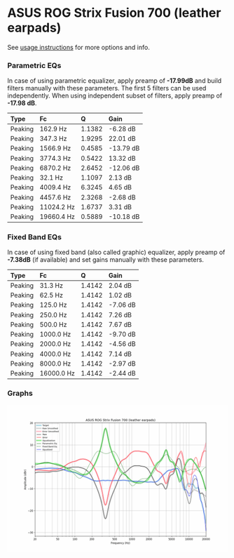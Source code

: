 # ASUS ROG Strix Fusion 700 (leather earpads)
See [usage instructions](https://github.com/jaakkopasanen/AutoEq#usage) for more options and info.

### Parametric EQs
In case of using parametric equalizer, apply preamp of **-17.99dB** and build filters manually
with these parameters. The first 5 filters can be used independently.
When using independent subset of filters, apply preamp of **-17.98 dB**.

| Type    | Fc         |      Q | Gain      |
|:--------|:-----------|:-------|:----------|
| Peaking | 162.9 Hz   | 1.1382 | -6.28 dB  |
| Peaking | 347.3 Hz   | 1.9295 | 22.01 dB  |
| Peaking | 1566.9 Hz  | 0.4585 | -13.79 dB |
| Peaking | 3774.3 Hz  | 0.5422 | 13.32 dB  |
| Peaking | 6870.2 Hz  | 2.6452 | -12.06 dB |
| Peaking | 32.1 Hz    | 1.1097 | 2.13 dB   |
| Peaking | 4009.4 Hz  | 6.3245 | 4.65 dB   |
| Peaking | 4457.6 Hz  | 2.3268 | -2.68 dB  |
| Peaking | 11024.2 Hz | 1.6737 | 3.31 dB   |
| Peaking | 19660.4 Hz | 0.5889 | -10.18 dB |

### Fixed Band EQs
In case of using fixed band (also called graphic) equalizer, apply preamp of **-7.38dB**
(if available) and set gains manually with these parameters.

| Type    | Fc         |      Q | Gain     |
|:--------|:-----------|:-------|:---------|
| Peaking | 31.3 Hz    | 1.4142 | 2.04 dB  |
| Peaking | 62.5 Hz    | 1.4142 | 1.02 dB  |
| Peaking | 125.0 Hz   | 1.4142 | -7.06 dB |
| Peaking | 250.0 Hz   | 1.4142 | 7.26 dB  |
| Peaking | 500.0 Hz   | 1.4142 | 7.67 dB  |
| Peaking | 1000.0 Hz  | 1.4142 | -9.70 dB |
| Peaking | 2000.0 Hz  | 1.4142 | -4.56 dB |
| Peaking | 4000.0 Hz  | 1.4142 | 7.14 dB  |
| Peaking | 8000.0 Hz  | 1.4142 | -2.97 dB |
| Peaking | 16000.0 Hz | 1.4142 | -2.44 dB |

### Graphs
![](./ASUS%20ROG%20Strix%20Fusion%20700%20(leather%20earpads).png)